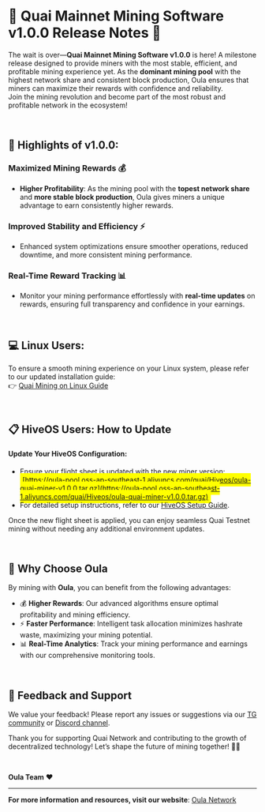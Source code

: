 # 🚀 Quai Mainnet Mining Software v1.0.0 Release Notes 🎉

The wait is over—**Quai Mainnet Mining Software v1.0.0** is here! A milestone release designed to provide miners with the most stable, efficient, and profitable mining experience yet. 
As the **dominant mining pool** with the highest network share and consistent block production, Oula ensures that miners can maximize their rewards with confidence and reliability.  
Join the mining revolution and become part of the most robust and profitable network in the ecosystem!  

<br>

## 🔑 **Highlights of v1.0.0**:  

### **Maximized Mining Rewards** 💰  
- **Higher Profitability**: As the mining pool with the **topest network share** and **more stable block production**, Oula gives miners a unique advantage to earn consistently higher rewards.  

### **Improved Stability and Efficiency** ⚡  
- Enhanced system optimizations ensure smoother operations, reduced downtime, and more consistent mining performance.  

### **Real-Time Reward Tracking** 📊  
- Monitor your mining performance effortlessly with **real-time updates** on rewards, ensuring full transparency and confidence in your earnings.  
<br>

## 💻 **Linux Users:**
To ensure a smooth mining experience on your Linux system, please refer to our updated installation guide:  
👉 [Quai Mining on Linux Guide](https://oula-faq.gitbook.io/zh/en/mining-tutorial/quai-linux)

<br>

## 📋 **HiveOS Users: How to Update**

#### Update Your HiveOS Configuration:
- Ensure your flight sheet is updated with the new miner version:
<span style="background-color: yellow; padding: 5px;">[https://oula-pool.oss-ap-southeast-1.aliyuncs.com/quai/Hiveos/oula-quai-miner-v1.0.0.tar.gz](https://oula-pool.oss-ap-southeast-1.aliyuncs.com/quai/Hiveos/oula-quai-miner-v1.0.0.tar.gz)</span>
- For detailed setup instructions, refer to our [HiveOS Setup Guide](https://oula-faq.gitbook.io/zh/en/mining-tutorial/quai-hiveos).

Once the new flight sheet is applied, you can enjoy seamless Quai Testnet mining without needing any additional environment updates.

<br>

## 🌟 **Why Choose Oula**
By mining with **Oula**, you can benefit from the following advantages:
- 💰 **Higher Rewards**: Our advanced algorithms ensure optimal profitability and mining efficiency.
- ⚡ **Faster Performance**: Intelligent task allocation minimizes hashrate waste, maximizing your mining potential.
- 📊 **Real-Time Analytics**: Track your mining performance and earnings with our comprehensive monitoring tools.

<br>

## 📢 **Feedback and Support**
We value your feedback! Please report any issues or suggestions via our [TG community](https://t.me/oulacommunity/1) or [Discord channel](https://discord.gg/kVpam5Wh).

Thank you for supporting Quai Network and contributing to the growth of decentralized technology!
Let’s shape the future of mining together! 💪💎

<br>

**Oula Team** ❤️

---  
**For more information and resources, visit our website**: [Oula Network](https://oula.network)  

